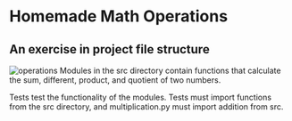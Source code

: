 # Homemade Math Operations
## An exercise in project file structure
![operations](https://www.basic-mathematics.com/images/basic-operations.png)
Modules in the src directory contain functions that calculate the sum, different, product, and quotient of two numbers. 

Tests test the functionality of the modules. Tests must import functions from the src directory, and multiplication.py must import addition from src.